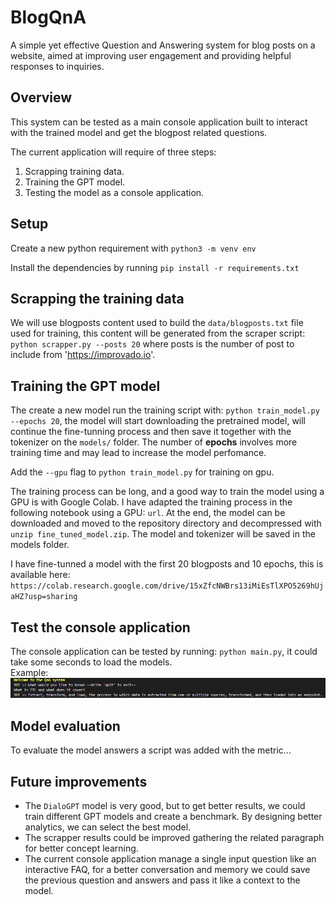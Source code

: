 # BlogQnA

A simple yet effective Question and Answering system for blog posts on a website, aimed at improving user engagement and providing helpful responses to inquiries.

## Overview

This system can be tested as a main console application built to interact with the trained model and get the blogpost related questions.

The current application will require of three steps:

1. Scrapping training data.
2. Training the GPT model.
3. Testing the model as a console application.

## Setup

Create a new python requirement with `python3 -m venv env`

Install the dependencies by running `pip install -r requirements.txt`

## Scrapping the training data

We will use blogposts content used to build the `data/blogposts.txt` file used for training, this content will be generated from the scraper script: `python scrapper.py --posts 20` where posts is the number of post to include from 'https://improvado.io'.

## Training the GPT model

The create a new model run the training script with: `python train_model.py --epochs 20`, the model will start downloading the pretrained model, will continue the fine-tunning process and then save it together with the tokenizer on the `models/` folder. The number of **epochs** involves more training time and may lead to increase the model perfomance.

Add the `--gpu` flag to `python train_model.py` for training on gpu.

The training process can be long, and a good way to train the model using a GPU is with Google Colab. I have adapted the training process in the following notebook using a GPU: `url`. At the end, the model can be downloaded and moved to the repository directory and decompressed with `unzip fine_tuned_model.zip`. The model and tokenizer will be saved in the models folder.

I have fine-tunned a model with the first 20 blogposts and 10 epochs, this is available here: `https://colab.research.google.com/drive/15xZfcNWBrs13iMiEsTlXPO5269hUjaHZ?usp=sharing` 

## Test the console application

The console application can be tested by running: `python main.py`, it could take some seconds to load the models.   
Example:  
![console example](images/test_1.png)

## Model evaluation

To evaluate the model answers a script was added with the metric...

## Future improvements

- The `DialoGPT` model is very good, but to get better results, we could train different GPT models and create a benchmark. By designing better analytics, we can select the best model.
- The scrapper results could be improved gathering the related paragraph for better concept learning.
- The current console application manage a single input question like an interactive FAQ, for a better conversation and memory we could save the previous question and answers and pass it like a context to the model.
